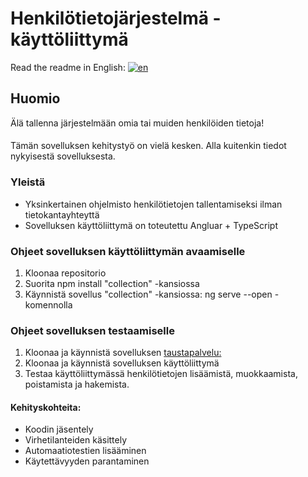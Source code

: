 # Henkilötietojärjestelmä - käyttöliittymä

Read the readme in English: [![en](https://img.shields.io/badge/lang-en-red.svg)](https://github.com/LottaViljamaa/user-information-collection-ui/blob/main/README.eng.md)

## Huomio
Älä tallenna järjestelmään omia tai muiden henkilöiden tietoja!
#### 
Tämän sovelluksen kehitystyö on vielä kesken. Alla kuitenkin tiedot nykyisestä sovelluksesta.

### Yleistä
- Yksinkertainen ohjelmisto henkilötietojen tallentamiseksi ilman tietokantayhteyttä
- Sovelluksen käyttöliittymä on toteutettu Angluar + TypeScript

### Ohjeet sovelluksen käyttöliittymän avaamiselle
1. Kloonaa repositorio
2. Suorita npm install "collection" -kansiossa
3. Käynnistä sovellus "collection" -kansiossa: ng serve --open -komennolla

### Ohjeet sovelluksen testaamiselle
1. Kloonaa ja käynnistä sovelluksen [taustapalvelu:](https://github.com/LottaViljamaa/user-information-collection-rest)
2. Kloonaa ja käynnistä sovelluksen käyttöliittymä
3. Testaa käyttöliittymässä henkilötietojen lisäämistä, muokkaamista, poistamista ja hakemista.

#### Kehityskohteita: 
- Koodin jäsentely
- Virhetilanteiden käsittely
- Automaatiotestien lisääminen
- Käytettävyyden parantaminen


